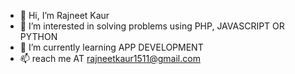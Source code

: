 - 👋 Hi, I’m Rajneet Kaur
- 👀 I’m interested in solving problems using PHP, JAVASCRIPT OR PYTHON
- 🌱 I’m currently learning APP DEVELOPMENT 
- 📫 reach me AT rajneetkaur1511@gmail.com

<!---
aneet48/aneet48 is a ✨ special ✨ repository because its `README.md` (this file) appears on your GitHub profile.
You can click the Preview link to take a look at your changes.
--->
